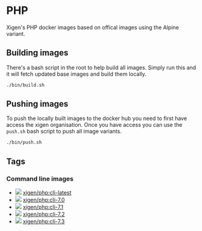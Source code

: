 # PHP
Xigen's PHP docker images based on offical images using the Alpine variant.



## Building images
There's a bash script in the root to help build all images. Simply run this and it will fetch updated base images and build them locally.
```sh
./bin/build.sh
```

## Pushing images
To push the locally built images to the docker hub you need to first have access the xigen organisation. Once you have access you can use the `push.sh` bash script to push all image variants.
```sh
./bin/push.sh
```

## Tags

### Command line images
  - [![](https://images.microbadger.com/badges/image/xigen/php:cli-latest.svg)](https://microbadger.com/images/xigen/php:cli-latest) [xigen/php:cli-latest](https://git.xigen.co.uk/docker/php/blob/master/cli/Dockerfile-7.2)
  - [![](https://images.microbadger.com/badges/image/xigen/php:cli-7.0.svg)](https://microbadger.com/images/xigen/php:cli-7.0) [xigen/php:cli-7.0](https://git.xigen.co.uk/docker/php/blob/master/cli/Dockerfile-7.0)
  - [![](https://images.microbadger.com/badges/image/xigen/php:cli-7.1.svg)](https://microbadger.com/images/xigen/php:cli-7.1) [xigen/php:cli-7.1](https://git.xigen.co.uk/docker/php/blob/master/cli/Dockerfile-7.1)
  - [![](https://images.microbadger.com/badges/image/xigen/php:cli-7.2.svg)](https://microbadger.com/images/xigen/php:cli-7.2) [xigen/php:cli-7.2](https://git.xigen.co.uk/docker/php/blob/master/cli/Dockerfile-7.2)
  - [![](https://images.microbadger.com/badges/image/xigen/php:cli-7.3.svg)](https://microbadger.com/images/xigen/php:cli-7.3) [xigen/php:cli-7.3](https://git.xigen.co.uk/docker/php/blob/master/cli/Dockerfile-7.3)

